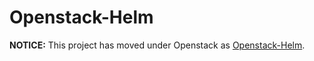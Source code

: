 # Openstack-Helm

**NOTICE:** This project has moved under Openstack as [Openstack-Helm](https://github.com/openstack/openstack-helm).
